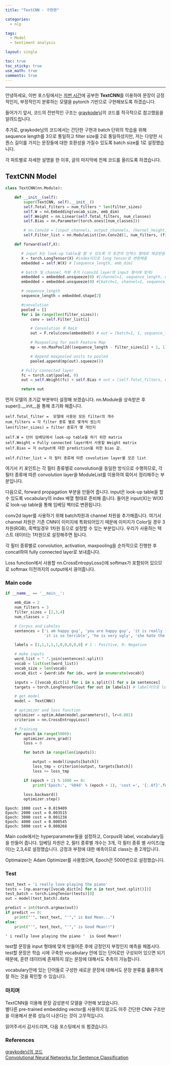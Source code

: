 ```yaml
---
title: "TextCNN - 구현편"

categories:
  - nlp

tags:
  - Model
  - Sentiment analysis

layout: single

toc: true
toc_sticky: true
use_math: true
comments: true
---
```


---

안녕하세요, 이번 포스팅에서는 [저번 시간](https://kthworks.github.io/nlp/TextCNN-%EA%B0%9C%EB%85%90%ED%8E%B8/)에 공부한 **TextCNN**를 이용하여 문장이 긍정적인지, 부정적인지 분류하는 모델을 pytorch 기반으로 구현해보도록 하겠습니다.

들어가기 앞서, 코드의 전반적인 구조는 [graykode](https://github.com/graykode/nlp-tutorial/tree/master/2-1.TextCNN)님의 코드를 적극적으로 참고했음을 알려드립니다.  

추가로, graykode님의 코드에서는 간단한 구현과 batch 단위의 학습을 위해 sequence length를 3으로 통일하고 filter size를 2로 통일하셨지만, 저는 다양한 시퀀스 길이를 가지는 문장들에 대한 호환성을 가질수 있도록 batch size를 1로 설정했습니다.

각 파트별로 자세한 설명을 한 이후, 글의 마지막에 전체 코드를 올리도록 하겠습니다.

## TextCNN Model  


```python
class TextCNN(nn.Module):

    def __init__(self):
        super(TextCNN, self).__init__()
        self.Total_filters = num_filters * len(filter_sizes)
        self.W = nn.Embedding(vocab_size, emb_dim)
        self.Weight = nn.Linear(self.Total_filters, num_classes)
        self.Bias = nn.Parameter(torch.ones([num_classes]))

        # nn.Conv2d = [input_channels, output_channels, (kernel_height, kernel_width)]
        self.Filter_list = nn.ModuleList([nn.Conv2d(1, num_filters, (filter_dim, emb_dim)) for filter_dim in filter_sizes])

    def forward(self,X):

       # input X는 look-up table을 할 수 있도록 각 토큰의 인덱스 형태로 제공받음 [batch, sequence_length]
       X = torch.LongTensor(X) #index이므로 long tensor로 변환해줌
       embedded = self.W(X) # [sequence_length, emb_dim]

       # batch 및 channel 차원 추가 (conv2d layer의 input 형식에 맞게)
       embedded = embedded.unsqueeze(0) #[channel=1, sequence_length, emb_dim]
       embedded = embedded.unsqueeze(0) #[batch=1, channel=1, sequence_length, emb_dim]

       # sequence_length
       sequence_length = embedded.shape[2]

       #convolution
       pooled = []
       for i in range(len(filter_sizes)):
           conv = self.Filter_list[i]

           # Convolution 후 ReLU  
           out = F.relu(conv(embedded)) # out = [batch=1, 1, sequence_length - filter_size[i] + 1, 1]

           # Maxpooling for each Feature Map
           mp = nn.MaxPool2d((sequence_length - filter_sizes[i] + 1, 1)) # out = [batch=1, output_channels=3, 1, 1]

           # Append maxpooled units to pooled
           pooled.append(mp(out).squeeze())

       # Fully connected layer
       fc = torch.cat(pooled, 0)
       out = self.Weight(fc) + self.Bias # out = [self.Total_filters, num_classes]

       return out
```

먼저 모델의 초기값 부분부터 설정해 보겠습니다. nn.Module을 상속받은 후 super().__init__을 통해 초기화 해줍니다.


```
self.Total_filter =  모델에 사용된 모든 filter의 개수
num_filters = 각 filter 종류 별로 몇개씩 썼는지
len(filter_sizes) = filter 종류가 몇 개인지

self.W = 단어 임베딩에서 look-up table을 하기 위한 matrix
self.Weight = Fully connected layer에서 사용할 Weight matrix
self.Bias = 각 output에 대한 prediction을 위한 bias 값.

self.Filter_list = 각 필터 종류에 따른 covolution layer를 모은 list
```
여기서 키 포인트는 각 필터 종류별로 convolution을 동일한 방식으로 수행하므로, 각 필터 종류에 따른 convolution layer을 ModuleList를 이용하여 묶어서 정리해주는 부분입니다.

다음으로, forward propagation 부분을 만들어 줍니다.
input은 look-up table을 할 수 있도록 vocabulary의 index 배열 형태로 준비해 줍니다.
들어온 input(X)는 W(X)로 look-up table을 통해 임베딩 벡터로 변환됩니다.

conv2d layer를 사용하기 위해 batch차원과 channel 차원을 추가해줍니다. 여기서 channel 차원은 기존 CNN이 이미지에 특화되어있기 때문에 이미지가 Color일 경우 3차원(RGB), 흑백일경우 1차원 등으로 설정할 수 있는 부분입니다. 우리가 사용하는 텍스트 데이터는 1차원으로 설정해주면 됩니다.

각 필터 종류별로 convolution, activation, maxpooling을 순차적으로 진행한 후 concat하여 fully connected layer로 보내줍니다.

Loss function에서 사용할 nn.CrossEntropyLoss()에 softmax가 포함되어 있으므로 softmax 이전까지의 output에서 끊어줍니다.

### Main code

```python
if __name__ == '__main__':

    emb_dim = 2
    num_filters = 3
    filter_sizes = [2,3,4]
    num_classes = 2

    # Corpus and Labeles
    sentences = ['i am happy guy', 'you are happy guy', 'it is really interesting', 'i love playing piano', 'she really love me',
                 'it is so terrible', 'he is very ugly', 'she hate the man', 'i hate my ugly voice', 'it is not good']

    labels = [1,1,1,1,1,0,0,0,0,0] # 1 : Positive, 0: Negative

    # make inputs
    word_list = " ".join(sentences).split()
    vocab = list(set(word_list))
    vocab_size = len(vocab)
    vocab_dict = {word:idx for idx, word in enumerate(vocab)}

    inputs = [[vocab_dict[i] for i in s.split()] for s in sentences]
    targets = torch.LongTensor([out for out in labels]) # label이므로 long tensor

    # get model
    model =  TextCNN()

    # optimizer and loss function
    optimizer = optim.Adam(model.parameters(), lr=0.001)
    criterion = nn.CrossEntropyLoss()

    # Training
    for epoch in range(5000):
        optimizer.zero_grad()
        loss = 0

        for batch in range(len(inputs)):

            output = model(inputs[batch])
            loss_tmp = criterion(output, targets[batch])
            loss += loss_tmp

        if (epoch + 1) % 1000 == 0:
            print('Epoch:', '%04d' % (epoch + 1), 'cost =', '{:.6f}'.format(loss))

        loss.backward()
        optimizer.step()

```
```
Epoch: 1000 cost = 0.019409
Epoch: 2000 cost = 0.003515
Epoch: 3000 cost = 0.001238
Epoch: 4000 cost = 0.000545
Epoch: 5000 cost = 0.000268
```

Main code에서는 hyperparameter들을 설정하고, Corpus와 label, vocabulary등을 만들어 줍니다.
임베딩 차원은 2, 필터 종류별 개수는 3개, 각 필터 종류 별 사이즈(높이)는 2,3,4로 설정했습니다.
긍정과 부정에 대한 예측이므로 class는 총 2개입니다.

Optimaizer는 Adam Optimizer를 사용했으며, Epoch은 5000번으로 설정했습니다.

### Test

```python
test_text = 'i really love playing the piano'
tests = [np.asarray([vocab_dict[n] for n in test_text.split()])]
test_batch = torch.LongTensor(tests)[0]
out = model(test_batch).data

predict = int(torch.argmax(out))
if predict == 0:
    print("'", test_text, "'"," is Bad Mean...")
else:
    print("'", test_text, "'"," is Good Mean!!")
```
```
' i really love playing the piano '  is Good Mean!!
```
test할 문장을 input 형태에 맞게 만들어준 후에 긍정인지 부정인지 예측을 해봅시다.
test할 문장은 학습 시에 구축한 vocabulary 안에 있는 단어로만 구성되어 있으면 되기 때문에, 훈련 데이터에 존재하지 않는 문장에 대해서도 추측이 가능합니다.

vocabulary안에 있는 단어들로 구성한 새로운 문장에 대해서도 문장 분류를 훌륭하게 잘 하는 것을 확인할 수 있습니다.

### 마치며
TextCNN을 이용해 문장 감성분석 모델을 구현해 보았습니다.  
별다른 pre-trained embedding vector를 사용하지 않고도 아주 간단한 CNN 구조만을 이용해서 분류 성능이 나온다는 것이 고무적입니다.

읽어주셔서 감사드리며, 다음 포스팅에서 또 뵙겠습니다.

### References
 [graykode님의 코드](https://github.com/graykode/nlp-tutorial/tree/master/2-1.TextCNN)  
[Convolutional Neural Networks for Sentence Classification](https://aclanthology.org/D14-1181/)
